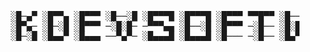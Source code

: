 <pre>
     ░█─▄▀ ░█▀▀▄ ░█▀▀▀ ░█──░█ ░█▀▀▀█ ░█▀▀▀█ ░█▀▀▀ ▀▀█▀▀ ░█──░█ ─█▀▀█ ░█▀▀█ ░█▀▀▀ 
     ░█▀▄─ ░█─░█ ░█▀▀▀ ─░█░█─ ─▀▀▀▄▄ ░█──░█ ░█▀▀▀ ─░█── ░█░█░█ ░█▄▄█ ░█▄▄▀ ░█▀▀▀ 
     ░█─░█ ░█▄▄▀ ░█▄▄▄ ──▀▄▀─ ░█▄▄▄█ ░█▄▄▄█ ░█─── ─░█── ░█▄▀▄█ ░█─░█ ░█─░█ ░█▄▄▄
</pre>
